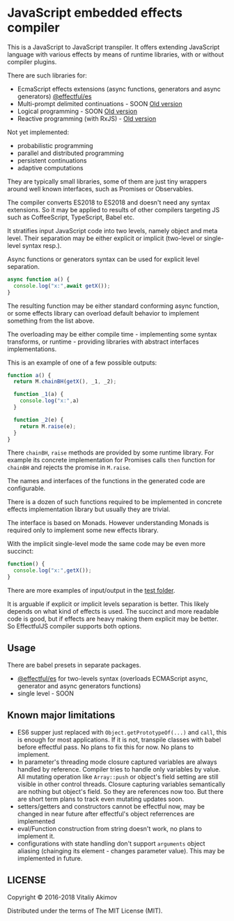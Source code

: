 # JavaScript embedded effects compiler

This is  a JavaScript to JavaScript transpiler. It offers extending JavaScript
language with various effects by means of runtime libraries, with or without
compiler plugins.

There are such libraries for:

 * EcmaScript effects extensions (async functions, generators and async generators)
   [@effectful/es](https://github.com/awto/effectfuljs/tree/master/packages/es)
 * Multi-prompt delimited continuations - SOON [Old version](https://github.com/awto/mfjs-cc)
 * Logical programming - SOON [Old version](https://github.com/awto/mfjs-logic)
 * Reactive programming (with RxJS) - [Old version](https://github.com/awto/mfjs-rx)

Not yet implemented:
 * probabilistic programming
 * parallel and distributed programming
 * persistent continuations
 * adaptive computations

They are typically small libraries, some of them are just tiny wrappers
around well known interfaces, such as Promises or Observables.

The compiler converts ES2018 to ES2018 and doesn't need any syntax extensions. 
So it may be applied to results of other compilers targeting JS such as 
CoffeeScript, TypeScript, Babel etc.

It stratifies input JavaScript code into two levels, namely object and meta
level. Their separation may be either explicit or implicit (two-level or
single-level syntax resp.). 

Async functions or generators syntax can be used for explicit level separation.

```javascript
async function a() {
  console.log("x:",await getX());
}
```

The resulting function may be either standard conforming async function,
or some effects library can overload default behavior to implement something
from the list above. 

The overloading may be either compile time - implementing some syntax transforms,
or runtime - providing libraries with abstract interfaces implementations.

This is an example of one of a few possible outputs:

```javascript
function a() {
  return M.chainBH(getX(), _1, _2);

  function _1(a) {
    console.log("x:",a)
  }

  function _2(e) {
    return M.raise(e);
  }
}
```

There `chainBH`, `raise` methods are provided by some runtime library.
For example its concrete implementation for Promises calls `then` function
for `chainBH` and rejects the promise in `M.raise`.

The names and interfaces of the functions in the generated code
are configurable.

There is a dozen of such functions required to be implemented in concrete
effects implementation library but usually they are trivial.

The interface is based on Monads. However understanding Monads is required
only to implement some new effects library.

With the implicit single-level mode the same code may be even more succinct:

```javascript
function() {
  console.log("x:",getX());
}
```

There are more examples of input/output in the
[test folder](https://github.com/awto/effectfuljs/tree/master/test/samples).

It is arguable if explicit or implicit levels separation is better. This likely
depends on what kind of effects is used. The succinct and more readable code is good,
but if effects are heavy making them explicit may be better. So EffectfulJS
compiler supports both options.

## Usage

There are babel presets in separate packages.

* [@effectful/es](https://github.com/awto/effectfuljs/tree/master/packages/es)
  for two-levels syntax (overloads ECMAScript async, generator and async generators
  functions)
* single level - SOON

## Known major limitations
 * ES6 supper just replaced with `Object.getPrototypeOf(...)` and `call`, 
   this is enough for most applications. If it is not, transpile classes with babel 
   before effectful pass. No plans to fix this for now. No plans to implement.
 * In parameter's threading mode closure captured variables are always handled by reference. 
   Compiler tries to handle only
   variables by value. All mutating operation like `Array::push` or object's 
   field setting are still visible in other control threads. Closure capturing variables
   semantically are nothing but object's field. So they are references now too.
   But there are short term plans to track even mutating updates soon.
 * setters/getters and constructors cannot be effectful now, may be changed in near future
   after effectful's object referrences are implemented
 * eval/Function construction from string doesn't work, no plans to implement it.
 * configurations with state handling don't support `arguments` object aliasing 
   (chainging its element - changes parameter value).
   This may be implemented in future.

## LICENSE

Copyright © 2016-2018 Vitaliy Akimov

Distributed under the terms of The MIT License (MIT).

